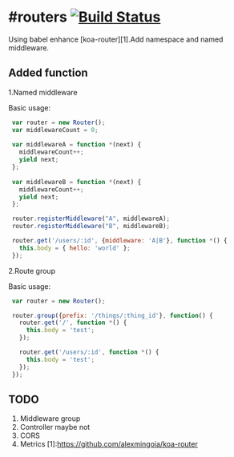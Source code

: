 #routers
[![Build Status](https://travis-ci.org/NoahZhang/routers.svg?branch=master)](https://travis-ci.org/NoahZhang/routers)
=================
Using babel enhance [koa-router][1].Add namespace and named middleware.

## Added function
1.Named middleware

Basic usage:

```javascript
 var router = new Router();
 var middlewareCount = 0;
 
 var middlewareA = function *(next) {
   middlewareCount++;
   yield next;
 };
 
 var middlewareB = function *(next) {
   middlewareCount++;
   yield next;
 };

 router.registerMiddleware("A", middlewareA);
 router.registerMiddleware("B", middlewareB);

 router.get('/users/:id', {middleware: 'A|B'}, function *() {
   this.body = { hello: 'world' };
 });
```
2.Route group

Basic usage:

```javascript
 var router = new Router();

 router.group({prefix: '/things/:thing_id'}, function() {
   router.get('/', function *() {
     this.body = 'test';
   });

   router.get('/users/:id', function *() {
     this.body = 'test';
   });
 });

```

## TODO
1. Middleware group
2. Controller maybe not
3. CORS
4. Metrics
[1]:https://github.com/alexmingoia/koa-router
